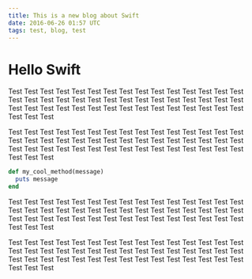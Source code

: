 ```yaml
---
title: This is a new blog about Swift
date: 2016-06-26 01:57 UTC
tags: test, blog, test
---
```


# Hello Swift

Test Test Test Test Test Test Test Test Test Test Test Test Test Test Test Test
Test Test Test Test Test Test Test Test Test Test Test Test Test Test Test Test
Test Test Test Test Test Test Test Test Test Test Test Test Test Test Test Test

Test Test Test Test Test Test Test Test Test Test Test Test Test Test Test Test
Test Test Test Test Test Test Test Test Test Test Test Test Test Test Test Test
Test Test Test Test Test Test Test Test Test Test Test Test Test Test Test Test

```ruby
def my_cool_method(message)
  puts message
end
```

Test Test Test Test Test Test Test Test Test Test Test Test Test Test Test Test
Test Test Test Test Test Test Test Test Test Test Test Test Test Test Test Test
Test Test Test Test Test Test Test Test Test Test Test Test Test Test Test Test

Test Test Test Test Test Test Test Test Test Test Test Test Test Test Test Test
Test Test Test Test Test Test Test Test Test Test Test Test Test Test Test Test
Test Test Test Test Test Test Test Test Test Test Test Test Test Test Test Test

